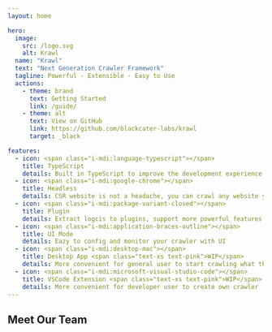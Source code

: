 ```yaml
---
layout: home

hero:
  image:
    src: /logo.svg
    alt: Krawl
  name: "Krawl"
  text: "Next Generation Crawler Framework"
  tagline: Powerful · Extensible · Easy to Use
  actions:
    - theme: brand
      text: Getting Started
      link: /guide/
    - theme: alt
      text: View on GitHub
      link: https://github.com/blackcater-labs/krawl
      target: _black

features:
  - icon: <span class="i-mdi:language-typescript"></span>
    title: TypeScript
    details: Built in TypeScript to improve the development experience
  - icon: <span class="i-mdi:google-chrome"></span>
    title: Headless
    details: CSR website is not a headache, you can crawl any website you want
  - icon: <span class="i-mdi:package-variant-closed"></span>
    title: Plugin
    details: Extract logcis to plugins, support more powerful features
  - icon: <span class="i-mdi:application-braces-outline"></span>
    title: UI Mode
    details: Eazy to config and monitor your crawler with UI
  - icon: <span class="i-mdi:desktop-mac"></span>
    title: Desktop App <span class="text-xs text-pink">WIP</span>
    details: More convenient for general user to start crawling what they want
  - icon: <span class="i-mdi:microsoft-visual-studio-code"></span>
    title: VSCode Extension <span class="text-xs text-pink">WIP</span>
    details: More convenient for developer user to create own crawler
---
```


<script setup lang="ts">
import { VPTeamMembers } from 'vitepress/theme'
import { teamMembers } from './.vitepress/contributors'
</script>

<div class="container mx-auto">
  <main class="main">
    <section flex flex-col items-center mt-10>
      <h2 id="meet-the-team" text="2xl" op70 font-bold p="t-10 b-2">
        Meet Our Team
      </h2>
      <div p-10>
        <VPTeamMembers size="medium" :members="teamMembers" />
      </div>
    </section>
  </main>
</div>
